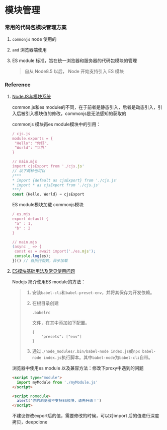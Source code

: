# 模块管理

### 常用的代码包模块管理方案

1. `commonjs` node 使用的 

2. `amd` 浏览器端使用

3. ES module 标准，旨在统一浏览器和服务器的代码包模块的管理

   > 自从 Node8.5 以后， Node 开始支持引入 ES 模块







### Reference

1. [NodeJS与模块系统](https://mp.weixin.qq.com/s/uDp0v_1hN0Uzg-EGr1yfgA) 

   common.js和es module的不同，在于前者是静态引入，后者是动态引入，引入后被引入模块值的修改，commonjs是无法感知的获取的

   commonjs 模块再es module模块中的引用：

   ```js
   / cjs.js
   module.exports = {
    "Hello": "你好",
    "World": "世界"
   }
   
   // main.mjs
   import cjsExport from './cjs.js'
   // 以下两种也可以
   /***
   * import {default as cjsExport} from './cjs.js'
   * import * as cjsExport from './cjs.js'	
   ***/
   const {Hello, World} = cjsExport
   ```

   ES module模块加载 commonjs模块

   ```js
   / es.mjs
   export default {
    "a" : 1,
    "b" : 2
   }
   
   // main.mjs
   (async _ => {
    const es = await import('./es.mjs');
    console.log(es);
   })() // 自执行函数，异步加载
   ```

   

2. [ES模块基础用法及常见使用问题](<https://github.com/verymuch/blog/issues/4>) 

   Nodejs 简介使用ES module的方法：

   > 1. 安装`babel-cli`和`babel-preset-env`，并将其保存为开发依赖。
   >
   > 2. 在根目录创建
   >
   >    ```
   >    .babelrc
   >    ```
   >
   >    文件，在其中添加如下配置。
   >
   >    ```
   >    {
   >        "presets": ["env"]
   >    }
   >    ```
   >
   > 3. 通过`./node_modules/.bin/babel-node index.js`或`npx babel-node index.js`执行脚本。其中`babel-node`为`babel-cli`自带。

   浏览器中使用es module 以及兼容方法：修改下proxy中遇到的问题

   ```html
   <script type="module">
     import myModule from './myModule.js'
   </script>
   
   <script nomodule>
     alert('你的浏览器不支持ES模块，请先升级！')
   </script>
   ```

   不建议修改export后的值，需要修改的时候，可以对import 后的值进行深度拷贝，deepclone